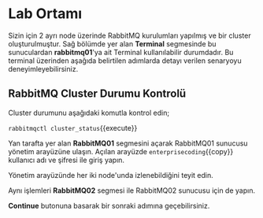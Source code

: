 # Lab Ortamı

Sizin için 2 ayrı node üzerinde RabbitMQ kurulumları yapılmış ve bir cluster oluşturulmuştur. Sağ bölümde yer alan **Terminal** segmesinde bu sunuculardan **rabbitmq01**'ya ait Terminal kullanılabilir durumdadır. Bu terminal üzerinden aşağıda belirtilen adımlarda detayı verilen senaryoyu deneyimleyebilirsiniz.

## RabbitMQ Cluster Durumu Kontrolü

Cluster durumunu aşağıdaki komutla kontrol edin;

`rabbitmqctl cluster_status`{{execute}}

Yan tarafta yer alan **RabbitMQ01** segmesini açarak RabbitMQ01 sunucusu yönetim arayüzüne ulaşın.
Açılan arayüzde `enterprisecoding`{{copy}} kullanıcı adı ve şifresi ile giriş yapın.

Yönetim arayüzünde her iki node'unda izlenebildiğini teyit edin.

Aynı işlemleri **RabbitMQ02** segmesi ile RabbitMQ02 sunucusu için de yapın.

**Continue** butonuna basarak bir sonraki adımına geçebilirsiniz.